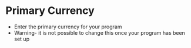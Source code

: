 # Primary Currency
- Enter the primary currency for your program
- Warning- it is not possible to change this once your program has been set up